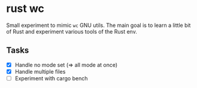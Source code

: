 # rust wc

Small experiment to mimic `wc` GNU utils. The main goal is to learn a little bit of Rust and experiment various tools of the Rust env.

## Tasks

- [x] Handle no mode set (=> all mode at once)
- [x] Handle multiple files
- [ ] Experiment with cargo bench